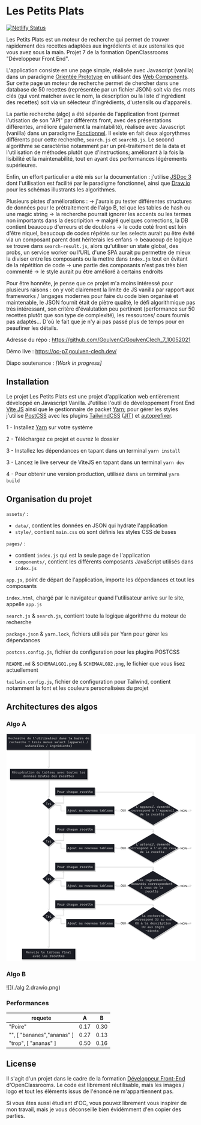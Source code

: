 # Les Petits Plats

[![Netlify Status](https://api.netlify.com/api/v1/badges/33f1b0f4-1171-4ebb-908a-107d726fb365/deploy-status)](https://app.netlify.com/sites/thirsty-snyder-cd2d51/deploys)

Les Petits Plats est un moteur de recherche qui permet de trouver rapidement des recettes adaptées aux ingrédients et aux ustensiles que vous avez sous la main. Projet 7 de la formation OpenClassrooms "Développeur Front End".

L'application consiste en une page simple, réalisée avec Javascript (vanilla) dans un paradigme [Orientée Prototype](https://en.wikipedia.org/wiki/Prototype-based_programming) en utilisant des [Web Components](https://developer.mozilla.org/en-US/docs/Web/Web_Components). Sur cette page un moteur de recherche permet de chercher dans une database de 50 recettes (représentée par un fichier JSON) soit via des mots clés (qui vont matcher avec le nom, la description ou la liste d'ingrédient des recettes) soit via un sélecteur d'ingrédients, d'ustensils ou d'appareils.

La partie recherche (algo) a été séparée de l'application front (permet l'utisation de son "API" par différents front, avec des présentations différentes, améliore également la maintabilité), réalisée avec Javascript (vanilla) dans un paradigme [Fonctionnel](https://en.wikipedia.org/wiki/Functional_programming). Il existe en fait deux algorythmes différents pour cette recherche, `search.js` et `searchB.js`. Le second algorithme se caractérise notamment par un pré-traitement de la data et l'utilisation de méthodes plutôt que d'instructions; améliorant à la fois la lisibilité et la maintenabilité, tout en ayant des performances légérements supérieures.

Enfin, un effort particulier a été mis sur la documentation : j'utilise [JSDoc 3](https://jsdoc.app/) dont l'utilisation est facilité par le paradigme fonctionnel, ainsi que [Draw.io](https://draw.io/) pour les schémas illustrants les algorithmes.

Plusieurs pistes d'améliorations : -> j'aurais pu tester différentes structures de données pour le prétraitement de l'algo B, tel que les tables de hash ou une magic string -> la recherche pourrait ignorer les accents ou les termes non importants dans la descripition -> malgré quelques corrections, la DB contient beaucoup d'erreurs et de doublons -> le code coté front est loin d'être niquel, beaucoup de codes répétés sur les selects aurait pu être évité via un composant parent dont hériterais les enfans -> beaucoup de logique se trouve dans `search-result.js`, alors qu'utiliser un state global, des probs, un service worker ou l'URL d'une SPA aurait pu permettre de mieux la diviser entre les composants ou la mettre dans `index.js` tout en évitant de la répétition de code -> une partie des composants n'est pas très bien commenté -> le style aurait pu être amélioré à certains endroits

Pour être honnête, je pense que ce projet m'a moins intéressé pour plusieurs raisons : on y voit clairement la limite de JS vanilla par rapport aux frameworks / langages modernes pour faire du code bien organisé et maintenable, le JSON fournit était de piètre qualité, le défi algorithmique pas très intéressant, son critère d'évalutation peu pertinent (performance sur 50 recettes plutôt que son type de complexité), les ressources/ cours fournis pas adaptés... D'où le fait que je n'y ai pas passé plus de temps pour en peaufiner les détails.

Adresse du répo : https://github.com/GoulvenC/GoulvenClech_7_10052021

Démo live : https://oc-p7.goulven-clech.dev/

Diapo soutenance : *[Work in progress]*

## Installation

Le projet Les Petits Plats est une projet d'application web entièrement développé en Javascript Vanilla. J'utilise l'outil de développement Front End [Vite JS](https://vitejs.dev/) ainsi que le gestionnaire de packet [Yarn](https://yarnpkg.com/); pour gérer les styles j'utilise [PostCSS](https://github.com/postcss/postcss) avec les plugins [TailwindCSS](https://tailwindcss.com/) ([JIT](https://tailwindcss.com/docs/just-in-time-mode)) et [autoprefixer](https://github.com/postcss/autoprefixer).

1 - Installez [Yarn](https://yarnpkg.com/) sur votre système

2 - Téléchargez ce projet et ouvrez le dossier

3 - Installez les dépendances en tapant dans un terminal `yarn install`

3 - Lancez le live serveur de ViteJS en tapant dans un terminal `yarn dev`

4 - Pour obtenir une version production, utilisez dans un terminal `yarn build`

## Organisation du projet

`assets/` :
* `data/`, contient les données en JSON qui hydrate l'application
* `style/`, contient `main.css` où sont définis les styles CSS de bases

`pages/` :
* contient `index.js` qui est la seule page de l'application
* `components/`, contient les différents composants JavaScript utilisés dans `index.js`

`app.js`, point de départ de l'application, importe les dépendances et tout les composants

`index.html`, chargé par le navigateur quand l'utilisateur arrive sur le site, appelle `app.js`

`search.js` & `search.js`, contient toute la logique algorithme du moteur de recherche 

`package.json` & `yarn.lock`, fichiers utilisés par Yarn pour gérer les dépendances

`postcss.config.js`, fichier de configuration pour les plugins POSTCSS

`README.md` & `SCHEMAALGO1.png` & `SCHEMAALGO2.png`, le fichier que vous lisez actuellement

`tailwin.config.js`, fichier de configuration pour Tailwind, contient notamment la font et les couleurs personalisées du projet

## Architectures des algos

### Algo A

![](./alg.drawio.png)

### Algo B

![](./alg 2.drawio.png)

### Performances

| requete                    | A    | B    |
|----------------------------|------|------|
| "Poire"                     | 0.17 | 0.30 |
| "", [ "bananes","ananas" ] | 0.27 | 0.13 |
| "trop",  [ "ananas" ]      | 0.50 | 0.16 |

## License 

Il s'agit d'un projet dans le cadre de la formation [Développeur Front-End](https://openclassrooms.com/fr/paths/314-developpeur-front-end) d'OpenClassrooms. Le code est librement réutilisable, mais les images / logo et tout les éléments issus de l'énoncé ne m'appartiennent pas.

Si vous êtes aussi étudiant d'OC, vous pouvez librement vous inspirer de mon travail, mais je vous déconseille bien évidémment d'en copier des parties.
